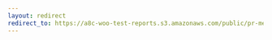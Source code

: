 ```yaml
---
layout: redirect
redirect_to: https://a8c-woo-test-reports.s3.amazonaws.com/public/pr-merge/37345/api/index.html
---
```

